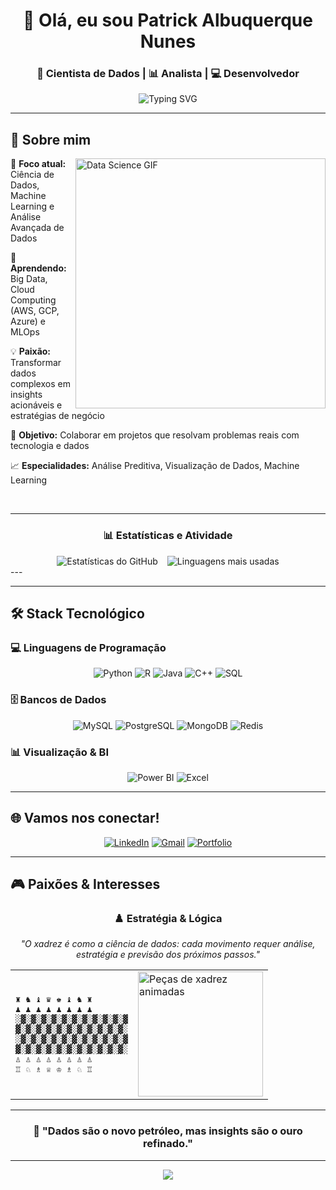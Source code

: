 <div align="center">

# 👋 Olá, eu sou Patrick Albuquerque Nunes

### 🧠 Cientista de Dados | 📊 Analista | 💻 Desenvolvedor

<img src="https://readme-typing-svg.demolab.com?font=Fira+Code&weight=500&size=22&pause=1000&color=58A6FF&center=true&vCenter=true&width=600&lines=Transformando+dados+em+insights;Machine+Learning+%26+AI+Enthusiast;Sempre+aprendendo+algo+novo" alt="Typing SVG" />

</div>

---

## 🚀 Sobre mim

<img align="right" alt="Data Science GIF" width="400" src="https://media.giphy.com/media/qgQUggAC3Pfv687qPC/giphy.gif">

🔭 **Foco atual:** Ciência de Dados, Machine Learning e Análise Avançada de Dados

🌱 **Aprendendo:** Big Data, Cloud Computing (AWS, GCP, Azure) e MLOps

💡 **Paixão:** Transformar dados complexos em insights acionáveis e estratégias de negócio

🤝 **Objetivo:** Colaborar em projetos que resolvam problemas reais com tecnologia e dados

📈 **Especialidades:** Análise Preditiva, Visualização de Dados, Machine Learning

<br clear="right"/>

---

<h3 align="center">📊 Estatísticas e Atividade</h3>

<div align="center" style="display: flex; justify-content: center; gap: 15px;">
  <img src="https://github-readme-stats.vercel.app/api?username=Patricknunes34&show_icons=true&theme=tokyonight&include_all_commits=true&locale=pt-br" alt="Estatísticas do GitHub">
  <img src="https://github-readme-stats.vercel.app/api/top-langs/?username=Patricknunes34&theme=tokyonight&layout=compact&custom_title=Tecnologias&langs_count=9" alt="Linguagens mais usadas">
</div>
---

---

## 🛠️ Stack Tecnológico

### 💻 **Linguagens de Programação**
<div align="center">

![Python](https://img.shields.io/badge/Python-3776AB?style=for-the-badge&logo=python&logoColor=white)
![R](https://img.shields.io/badge/R-276DC3?style=for-the-badge&logo=r&logoColor=white)
![Java](https://img.shields.io/badge/Java-007396?style=for-the-badge&logo=openjdk&logoColor=white)
![C++](https://img.shields.io/badge/C%2B%2B-00599C?style=for-the-badge&logo=cplusplus&logoColor=white)
![SQL](https://img.shields.io/badge/SQL-336791?style=for-the-badge&logo=postgresql&logoColor=white)

</div>

### 🗄️ **Bancos de Dados**
<div align="center">

![MySQL](https://img.shields.io/badge/MySQL-4479A1?style=for-the-badge&logo=mysql&logoColor=white)
![PostgreSQL](https://img.shields.io/badge/PostgreSQL-336791?style=for-the-badge&logo=postgresql&logoColor=white)
![MongoDB](https://img.shields.io/badge/MongoDB-47A248?style=for-the-badge&logo=mongodb&logoColor=white)
![Redis](https://img.shields.io/badge/Redis-DC382D?style=for-the-badge&logo=redis&logoColor=white)

</div>

### 📊 **Visualização & BI**
<div align="center">

![Power BI](https://img.shields.io/badge/Power_BI-F2C811?style=for-the-badge&logo=powerbi&logoColor=white)
![Excel](https://img.shields.io/badge/Excel-217346?style=for-the-badge&logo=microsoft-excel&logoColor=white)

</div>

---

## 🌐 Vamos nos conectar!

<div align="center">

[![LinkedIn](https://img.shields.io/badge/LinkedIn-0077B5?style=for-the-badge&logo=linkedin&logoColor=white)](https://www.linkedin.com/in/[[SEU_USUARIO](https://www.linkedin.com/in/patrick-nunes-a2b054308/)])
[![Gmail](https://img.shields.io/badge/Gmail-D14836?style=for-the-badge&logo=gmail&logoColor=white)](mailto:[nunespatrick42@gmail.com])
[![Portfolio](https://img.shields.io/badge/Portfolio-4CAF50?style=for-the-badge&logo=appveyor&logoColor=white)](https://patricknunes34.github.io/Portfolio-Page-Responsivo/?fbclid=PAZXh0bgNhZW0CMTEAAaf9SMIGQCzP7WcnSMduG63zQe24HkP4ovpSBJ7rBDU-fJI8KAa0nkyavjV0mQ_aem_Ucw_wXtlucx0Z1iBgVIobw)
</div>

---

## 🎮 Paixões & Interesses

<div align="center">

### ♟️ **Estratégia & Lógica**

*"O xadrez é como a ciência de dados: cada movimento requer análise, estratégia e previsão dos próximos passos."*

<div align="center">
<table>
<tr>
<td>

```
♜ ♞ ♝ ♛ ♚ ♝ ♞ ♜
♟ ♟ ♟ ♟ ♟ ♟ ♟ ♟
░▓░▓░▓░▓░▓░▓░▓░▓░▓░▓░▓
▓░▓░▓░▓░▓░▓░▓░▓░▓░▓░▓░
░▓░▓░▓░▓░▓░▓░▓░▓░▓░▓░▓
▓░▓░▓░▓░▓░▓░▓░▓░▓░▓░▓░
♙ ♙ ♙ ♙ ♙ ♙ ♙ ♙
♖ ♘ ♗ ♕ ♔ ♗ ♘ ♖

```

</td>
<td>

<img src="https://media.giphy.com/media/l46Cy1rHbQ92uuLXa/giphy.gif" alt="Peças de xadrez animadas" width="200"/>

</td>
</tr>
</table>
</div>

</div>

---

<div align="center">

### 💭 **"Dados são o novo petróleo, mas insights são o ouro refinado."**
---

<img src="https://capsule-render.vercel.app/api?type=waving&color=58a6ff&height=100&section=footer&text=Obrigado%20pela%20visita!&fontSize=16&fontColor=ffffff&animation=twinkling"/>

</div>
